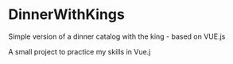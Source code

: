 # DinnerWithKings
Simple version of a dinner catalog with the king - based on VUE.js

A small project to practice my skills in Vue.j
